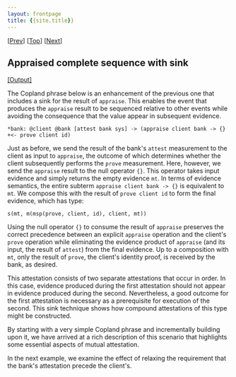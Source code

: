 ```yaml
---
layout: frontpage
title: {{site.title}} 
---
```


\[[Prev](bcb_sq_appraise)\] \[[Top](../mutual)\] \[[Next](bcb_ps_appraise_sink)\]

## Appraised complete sequence with sink

<a href="bcb_sq_appraise_sink.xhtml" target="_blank">[Output]</a>

The Copland phrase below is an enhancement of the previous one that
includes a sink for the result of `appraise`.  This enables the event
that produces the `appraise` result to be sequenced relative to other
events while avoiding the consequence that the value appear in
subsequent evidence.

```
*bank: @client @bank [attest bank sys] -> (appraise client bank -> {} +<- prove client id)
```

Just as before, we send the result of the bank's `attest` measurement
to the client as input to `appraise`, the outcome of which determines
whether the client subsequently performs the `prove` measurement.
Here, however, we send the `appraise` result to the null operator
`{}`.  This operator takes input evidence and simply returns the empty
evidence `mt`.  In terms of evidence semantics, the entire subterm
`appraise client bank -> {}` is equivalent to `mt`.  We compose this
with the result of `prove client id` to form the final evidence, which
has type:

    s(mt, m(msp(prove, client, id), client, mt))

Using the null operator `{}` to consume the result of `appraise`
preserves the correct precedence between an explicit `appraise`
operation and the client's `prove` operation while eliminating the
evidence product of `appraise` (and its input, the result of `attest`)
from the final evidence.  Up to a composition with `mt`, only the
result of `prove`, the client's identity proof, is received by the
bank, as desired.

This attestation consists of two separate attestations that occur in
order.  In this case, evidence produced during the first attestation
should not appear in evidence produced during the second.
Nevertheless, a good outcome for the first attestation is necessary as
a prerequisite for execution of the second.  This sink technique shows
how compound attestations of this type might be constructed.
 
By starting with a very simple Copland phrase and incrementally
building upon it, we have arrived at a rich description of this
scenario that highlights some essential aspects of mutual attestation.

In the next example, we examine the effect of relaxing the requirement
that the bank's attestation precede the client's.
